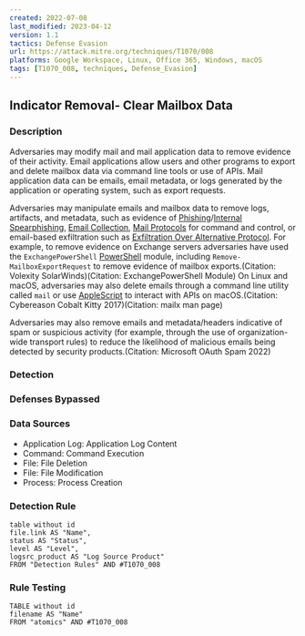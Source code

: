 ```yaml
---
created: 2022-07-08
last_modified: 2023-04-12
version: 1.1
tactics: Defense Evasion
url: https://attack.mitre.org/techniques/T1070/008
platforms: Google Workspace, Linux, Office 365, Windows, macOS
tags: [T1070_008, techniques, Defense_Evasion]
---
```


## Indicator Removal- Clear Mailbox Data

### Description

Adversaries may modify mail and mail application data to remove evidence of their activity. Email applications allow users and other programs to export and delete mailbox data via command line tools or use of APIs. Mail application data can be emails, email metadata, or logs generated by the application or operating system, such as export requests. 

Adversaries may manipulate emails and mailbox data to remove logs, artifacts, and metadata, such as evidence of [Phishing](https://attack.mitre.org/techniques/T1566)/[Internal Spearphishing](https://attack.mitre.org/techniques/T1534), [Email Collection](https://attack.mitre.org/techniques/T1114), [Mail Protocols](https://attack.mitre.org/techniques/T1071/003) for command and control, or email-based exfiltration such as [Exfiltration Over Alternative Protocol](https://attack.mitre.org/techniques/T1048). For example, to remove evidence on Exchange servers adversaries have used the <code>ExchangePowerShell</code> [PowerShell](https://attack.mitre.org/techniques/T1059/001) module, including <code>Remove-MailboxExportRequest</code> to remove evidence of mailbox exports.(Citation: Volexity SolarWinds)(Citation: ExchangePowerShell Module) On Linux and macOS, adversaries may also delete emails through a command line utility called <code>mail</code>  or use [AppleScript](https://attack.mitre.org/techniques/T1059/002) to interact with APIs on macOS.(Citation: Cybereason Cobalt Kitty 2017)(Citation: mailx man page)

Adversaries may also remove emails and metadata/headers indicative of spam or suspicious activity (for example, through the use of organization-wide transport rules) to reduce the likelihood of malicious emails being detected by security products.(Citation: Microsoft OAuth Spam 2022)

### Detection



### Defenses Bypassed



### Data Sources

  - Application Log: Application Log Content
  -  Command: Command Execution
  -  File: File Deletion
  -  File: File Modification
  -  Process: Process Creation
### Detection Rule

```dataview
table without id
file.link AS "Name",
status AS "Status",
level AS "Level",
logsrc_product AS "Log Source Product"
FROM "Detection Rules" AND #T1070_008
```

### Rule Testing

```dataview
TABLE without id
filename AS "Name"
FROM "atomics" AND #T1070_008
```
